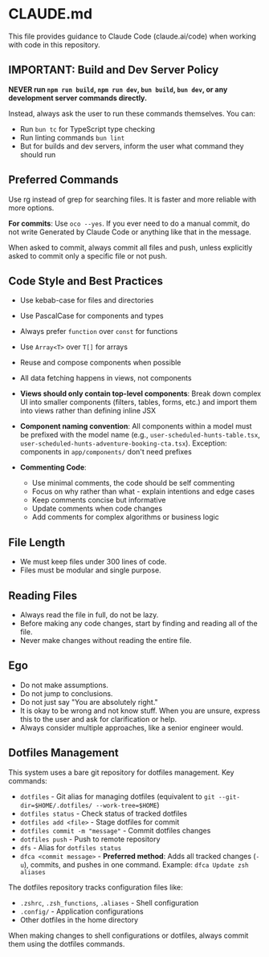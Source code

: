 # CLAUDE.md

This file provides guidance to Claude Code (claude.ai/code) when working with code in this repository.

## IMPORTANT: Build and Dev Server Policy

**NEVER run `npm run build`, `npm run dev`, `bun build`, `bun dev`, or any development server commands directly.**

Instead, always ask the user to run these commands themselves. You can:

- Run `bun tc` for TypeScript type checking
- Run linting commands `bun lint`
- But for builds and dev servers, inform the user what command they should run

## Preferred Commands

Use rg instead of grep for searching files. It is faster and more reliable with more options.

**For commits**: Use `oco --yes`. If you ever need to do a manual commit, do not write Generated by Claude Code or anything like that in the message.

When asked to commit, always commit all files and push, unless explicitly asked to commit only a specific file or not push.

## Code Style and Best Practices

- Use kebab-case for files and directories
- Use PascalCase for components and types
- Always prefer `function` over `const` for functions
- Use `Array<T>` over `T[]` for arrays
- Reuse and compose components when possible
- All data fetching happens in views, not components
- **Views should only contain top-level components**: Break down complex UI into smaller components (filters, tables, forms, etc.) and import them into views rather than defining inline JSX
- **Component naming convention**: All components within a model must be prefixed with the model name (e.g., `user-scheduled-hunts-table.tsx`, `user-scheduled-hunts-adventure-booking-cta.tsx`). Exception: components in `app/components/` don't need prefixes

- **Commenting Code**:
  - Use minimal comments, the code should be self commenting
  - Focus on why rather than what - explain intentions and edge cases
  - Keep comments concise but informative
  - Update comments when code changes
  - Add comments for complex algorithms or business logic

## File Length

- We must keep files under 300 lines of code.
- Files must be modular and single purpose.

## Reading Files

- Always read the file in full, do not be lazy.
- Before making any code changes, start by finding and reading all of the file.
- Never make changes without reading the entire file.

## Ego

- Do not make assumptions.
- Do not jump to conclusions.
- Do not just say "You are absolutely right."
- It is okay to be wrong and not know stuff. When you are unsure, express this to the user and ask for clarification or help.
- Always consider multiple approaches, like a senior engineer would.

## Dotfiles Management

This system uses a bare git repository for dotfiles management. Key commands:

- `dotfiles` - Git alias for managing dotfiles (equivalent to `git --git-dir=$HOME/.dotfiles/ --work-tree=$HOME`)
- `dotfiles status` - Check status of tracked dotfiles
- `dotfiles add <file>` - Stage dotfiles for commit
- `dotfiles commit -m "message"` - Commit dotfiles changes
- `dotfiles push` - Push to remote repository
- `dfs` - Alias for `dotfiles status`
- `dfca <commit message>` - **Preferred method**: Adds all tracked changes (`-u`), commits, and pushes in one command. Example: `dfca Update zsh aliases`

The dotfiles repository tracks configuration files like:

- `.zshrc`, `.zsh_functions`, `.aliases` - Shell configuration
- `.config/` - Application configurations
- Other dotfiles in the home directory

When making changes to shell configurations or dotfiles, always commit them using the dotfiles commands.

